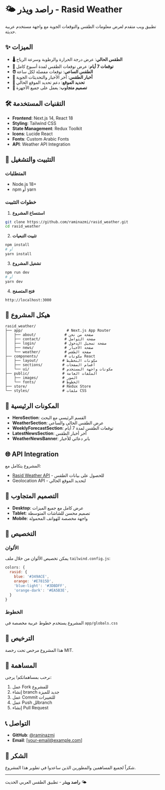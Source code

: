 # 🌤️ راصد ويذر - Rasid Weather

تطبيق ويب متقدم لعرض معلومات الطقس والتوقعات الجوية مع واجهة مستخدم عربية حديثة.

## ✨ الميزات

- **🌡️ الطقس الحالي**: عرض درجة الحرارة والرطوبة وسرعة الرياح
- **📅 توقعات 7 أيام**: عرض توقعات الطقس لمدة أسبوع كامل
- **⏰ الطقس الساعي**: توقعات مفصلة لكل ساعة
- **📰 أخبار الطقس**: آخر الأخبار والتحديثات الجوية
- **📍 تحديد الموقع**: دعم تحديد الموقع الحالي
- **📱 تصميم متجاوب**: يعمل على جميع الأجهزة

## 🛠️ التقنيات المستخدمة

- **Frontend**: Next.js 14, React 18
- **Styling**: Tailwind CSS
- **State Management**: Redux Toolkit
- **Icons**: Lucide React
- **Fonts**: Custom Arabic Fonts
- **API**: Weather API Integration

## 🚀 التثبيت والتشغيل

### المتطلبات
- Node.js 18+ 
- npm أو yarn

### خطوات التثبيت

1. **استنساخ المشروع**
```bash
git clone https://github.com/raminazmi/rasid_weather.git
cd rasid_weather
```

2. **تثبيت التبعيات**
```bash
npm install
# أو
yarn install
```

3. **تشغيل المشروع**
```bash
npm run dev
# أو
yarn dev
```

4. **فتح المتصفح**
```
http://localhost:3000
```

## 📁 هيكل المشروع

```
rasid_weather/
├── app/                    # Next.js App Router
│   ├── about/             # صفحة من نحن
│   ├── contact/           # صفحة التواصل
│   ├── login/             # صفحة تسجيل الدخول
│   ├── news/              # صفحة الأخبار
│   └── weather/           # صفحة الطقس
├── components/            # مكونات React
│   ├── layout/           # مكونات التخطيط
│   ├── sections/         # أقسام الصفحات
│   └── ui/               # مكونات واجهة المستخدم
├── public/               # الملفات العامة
│   ├── images/           # الصور
│   └── fonts/            # الخطوط
├── store/                # Redux Store
└── styles/               # ملفات CSS
```

## 🎨 المكونات الرئيسية

- **HeroSection**: القسم الرئيسي مع البحث
- **WeatherSection**: عرض الطقس الحالي والساعي
- **WeeklyForecastSection**: توقعات الطقس لمدة 7 أيام
- **LatestNewsSection**: آخر أخبار الطقس
- **WeatherNewsBanner**: بانر دعائي للأخبار

## 🌐 API Integration

المشروع يتكامل مع:
- [Rasid Weather API](https://rasidweather.com/api) - للحصول على بيانات الطقس
- Geolocation API - لتحديد الموقع الحالي

## 📱 التصميم المتجاوب

- **Desktop**: عرض كامل مع جميع الميزات
- **Tablet**: تصميم محسن للشاشات المتوسطة
- **Mobile**: واجهة مخصصة للهواتف المحمولة

## 🔧 التخصيص

### الألوان
يمكن تخصيص الألوان من خلال ملف `tailwind.config.js`:

```javascript
colors: {
  rasid: {
    blue: '#349ACE',
    orange: '#E7815D',
    'blue-light': '#3DBDFF',
    'orange-dark': '#EA5B3E',
  }
}
```

### الخطوط
المشروع يستخدم خطوط عربية مخصصة في `app/globals.css`

## 📄 الترخيص

هذا المشروع مرخص تحت رخصة MIT.

## 🤝 المساهمة

نرحب بمساهماتكم! يرجى:

1. عمل Fork للمشروع
2. إنشاء branch جديد للميزة
3. عمل Commit للتغييرات
4. عمل Push للbranch
5. إنشاء Pull Request

## 📞 التواصل

- **GitHub**: [@raminazmi](https://github.com/raminazmi)
- **Email**: [your-email@example.com]

## 🙏 الشكر

شكراً لجميع المساهمين والمطورين الذين ساعدوا في تطوير هذا المشروع.

---

**راصد ويذر** - تطبيق الطقس العربي الحديث 🌤️ 
